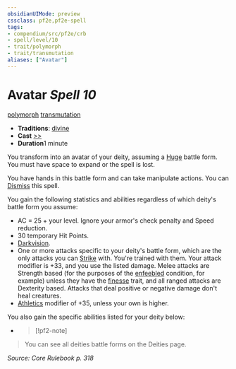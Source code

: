 ```yaml
---
obsidianUIMode: preview
cssclass: pf2e,pf2e-spell
tags:
- compendium/src/pf2e/crb
- spell/level/10
- trait/polymorph
- trait/transmutation
aliases: ["Avatar"]
---
```

# Avatar *Spell 10*   
[polymorph](../../rules/traits/polymorph.md)  [transmutation](../../rules/traits/transmutation.md)  

- **Traditions**: [divine](../../rules/traits/divine.md)
- **Cast** [>>](../../rules/core-rulebook/chapter-9-playing-the-game.md#Actions "Two-Action") 
- **Duration**1 minute

You transform into an avatar of your deity, assuming a [Huge](../../rules/traits/huge-b1.md) battle form. You must have space to expand or the spell is lost.

You have hands in this battle form and can take manipulate actions. You can [Dismiss](../../rules/actions/dismiss.md) this spell.

You gain the following statistics and abilities regardless of which deity's battle form you assume:

- AC = 25 + your level. Ignore your armor's check penalty and Speed reduction.
- 30 temporary Hit Points.
- [Darkvision](../../rules/abilities/darkvision.md).
- One or more attacks specific to your deity's battle form, which are the only attacks you can [Strike](../../rules/actions/strike.md) with. You're trained with them. Your attack modifier is +33, and you use the listed damage. Melee attacks are Strength based (for the purposes of the [enfeebled](../../rules/conditions.md#Enfeebled) condition, for example) unless they have the [finesse](../../rules/traits/finesse.md) trait, and all ranged attacks are Dexterity based. Attacks that deal positive or negative damage don't heal creatures.
- [Athletics](../skills.md#Athletics) modifier of +35, unless your own is higher.

You also gain the specific abilities listed for your deity below:

- > [!pf2-note]
> You can see all deities battle forms on the Deities page.

*Source: Core Rulebook p. 318*